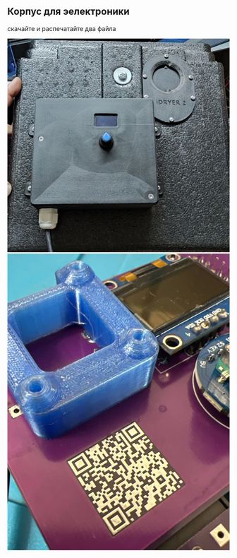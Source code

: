 ## Корпус для эелектроники

скачайте и распечатайте два файла

![Разметка](https://github.com/pavluchenkor/iDryerProject/blob/main/iDryer%20v2/Hardware/PCB%20Case/Assembly_ebox.jpg)<br>
![Разметка](https://github.com/pavluchenkor/iDryerProject/blob/main/iDryer%20v2/Hardware/PCB%20Case/screen_stand.jpg)<br>

